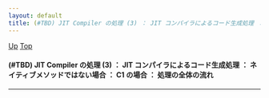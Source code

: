 ```yaml
---
layout: default
title: (#TBD) JIT Compiler の処理 (3) ： JIT コンパイラによるコード生成処理 ： ネイティブメソッドではない場合 ： C1 の場合 ： 処理の全体の流れ
---
```

[Up](noWKg0YPu8.html) [Top](../index.html)

#### (#TBD) JIT Compiler の処理 (3) ： JIT コンパイラによるコード生成処理 ： ネイティブメソッドではない場合 ： C1 の場合 ： 処理の全体の流れ

--- 






